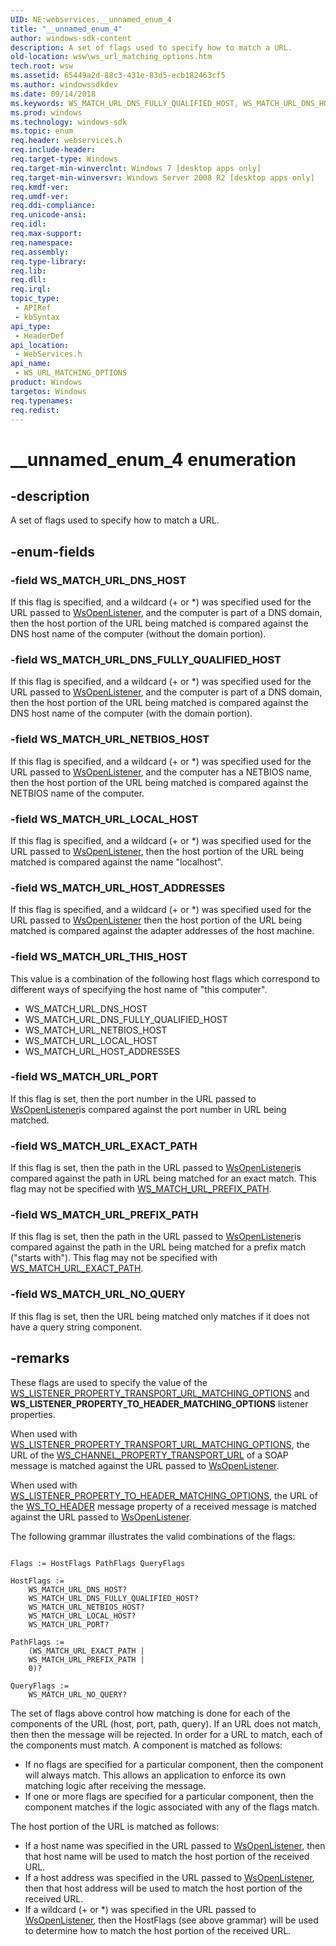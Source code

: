 ```yaml
---
UID: NE:webservices.__unnamed_enum_4
title: "__unnamed_enum_4"
author: windows-sdk-content
description: A set of flags used to specify how to match a URL.
old-location: wsw\ws_url_matching_options.htm
tech.root: wsw
ms.assetid: 65449a2d-88c3-431e-83d5-ecb182463cf5
ms.author: windowssdkdev
ms.date: 09/14/2018
ms.keywords: WS_MATCH_URL_DNS_FULLY_QUALIFIED_HOST, WS_MATCH_URL_DNS_HOST, WS_MATCH_URL_EXACT_PATH, WS_MATCH_URL_HOST_ADDRESSES, WS_MATCH_URL_LOCAL_HOST, WS_MATCH_URL_NETBIOS_HOST, WS_MATCH_URL_NO_QUERY, WS_MATCH_URL_PORT, WS_MATCH_URL_PREFIX_PATH, WS_MATCH_URL_THIS_HOST, WS_URL_MATCHING_OPTIONS, WS_URL_MATCHING_OPTIONS enumeration [Web Services for Windows], __unnamed_enum_4, webservices/WS_MATCH_URL_DNS_FULLY_QUALIFIED_HOST, webservices/WS_MATCH_URL_DNS_HOST, webservices/WS_MATCH_URL_EXACT_PATH, webservices/WS_MATCH_URL_HOST_ADDRESSES, webservices/WS_MATCH_URL_LOCAL_HOST, webservices/WS_MATCH_URL_NETBIOS_HOST, webservices/WS_MATCH_URL_NO_QUERY, webservices/WS_MATCH_URL_PORT, webservices/WS_MATCH_URL_PREFIX_PATH, webservices/WS_MATCH_URL_THIS_HOST, webservices/WS_URL_MATCHING_OPTIONS, wsw.ws_url_matching_options
ms.prod: windows
ms.technology: windows-sdk
ms.topic: enum
req.header: webservices.h
req.include-header: 
req.target-type: Windows
req.target-min-winverclnt: Windows 7 [desktop apps only]
req.target-min-winversvr: Windows Server 2008 R2 [desktop apps only]
req.kmdf-ver: 
req.umdf-ver: 
req.ddi-compliance: 
req.unicode-ansi: 
req.idl: 
req.max-support: 
req.namespace: 
req.assembly: 
req.type-library: 
req.lib: 
req.dll: 
req.irql: 
topic_type:
 - APIRef
 - kbSyntax
api_type:
 - HeaderDef
api_location:
 - WebServices.h
api_name:
 - WS_URL_MATCHING_OPTIONS
product: Windows
targetos: Windows
req.typenames: 
req.redist: 
---
```


# __unnamed_enum_4 enumeration


## -description


A set of flags used to specify how to match a URL.
            


## -enum-fields




### -field WS_MATCH_URL_DNS_HOST

If this flag is specified, and a wildcard (+ or *) was specified
                    used for the URL passed to <a href="https://msdn.microsoft.com/36226881-3fe7-4510-b147-7ee30146482c">WsOpenListener</a>, and the computer
                    is part of a DNS domain, then the host portion of the URL being matched is 
                    compared against the DNS host name of the computer (without the domain portion).
                


### -field WS_MATCH_URL_DNS_FULLY_QUALIFIED_HOST

If this flag is specified, and a wildcard (+ or *) was specified
                    used for the URL passed to <a href="https://msdn.microsoft.com/36226881-3fe7-4510-b147-7ee30146482c">WsOpenListener</a>, and the computer
                    is part of a DNS domain, then the host portion of the URL being matched is
                    compared against the DNS host name of the computer (with the domain portion).
                


### -field WS_MATCH_URL_NETBIOS_HOST

If this flag is specified, and a wildcard (+ or *) was specified
                    used for the URL passed to <a href="https://msdn.microsoft.com/36226881-3fe7-4510-b147-7ee30146482c">WsOpenListener</a>, and the computer
                    has a NETBIOS name, then the host portion of the URL being matched is compared
                    against the NETBIOS name of the computer.
                


### -field WS_MATCH_URL_LOCAL_HOST

If this flag is specified, and a wildcard (+ or *) was specified
                    used for the URL passed to <a href="https://msdn.microsoft.com/36226881-3fe7-4510-b147-7ee30146482c">WsOpenListener</a>, then the host portion of 
                    the URL being matched is compared against the name "localhost".
                


### -field WS_MATCH_URL_HOST_ADDRESSES

If this flag is specified, and a wildcard (+ or *) was specified
                    used for the URL passed to <a href="https://msdn.microsoft.com/36226881-3fe7-4510-b147-7ee30146482c">WsOpenListener</a> then the host portion of the
                    URL being matched is compared against the adapter addresses of the host machine.
                


### -field WS_MATCH_URL_THIS_HOST

This value is a combination of the following host flags which correspond
                    to different ways of specifying the host name of "this computer".
                

<ul>
<li>WS_MATCH_URL_DNS_HOST
                    </li>
<li>WS_MATCH_URL_DNS_FULLY_QUALIFIED_HOST
                    </li>
<li>WS_MATCH_URL_NETBIOS_HOST
                    </li>
<li>WS_MATCH_URL_LOCAL_HOST
                    </li>
<li>WS_MATCH_URL_HOST_ADDRESSES
                </li>
</ul>

### -field WS_MATCH_URL_PORT

If this flag is set, then the port number in the URL passed to <a href="https://msdn.microsoft.com/36226881-3fe7-4510-b147-7ee30146482c">WsOpenListener</a>is compared against the port number in URL being matched.
                


### -field WS_MATCH_URL_EXACT_PATH

If this flag is set, then the path in the URL passed to <a href="https://msdn.microsoft.com/36226881-3fe7-4510-b147-7ee30146482c">WsOpenListener</a>is compared against the path in URL being matched for an exact match.  This flag may not
                    be specified with <a href="https://msdn.microsoft.com/65449a2d-88c3-431e-83d5-ecb182463cf5">WS_MATCH_URL_PREFIX_PATH</a>.
                


### -field WS_MATCH_URL_PREFIX_PATH

If this flag is set, then the path in the URL passed to <a href="https://msdn.microsoft.com/36226881-3fe7-4510-b147-7ee30146482c">WsOpenListener</a>is compared against the path in the URL being matched for a prefix match ("starts with").
                    This flag may not be specified with <a href="https://msdn.microsoft.com/65449a2d-88c3-431e-83d5-ecb182463cf5">WS_MATCH_URL_EXACT_PATH</a>.
                


### -field WS_MATCH_URL_NO_QUERY

If this flag is set, then the URL being matched only matches if it does not
                    have a query string component.
                


## -remarks



These flags are used to specify the value of the 
                <a href="https://msdn.microsoft.com/4998d538-628f-4939-9db9-612e882e68b1">WS_LISTENER_PROPERTY_TRANSPORT_URL_MATCHING_OPTIONS</a> and
                <b>WS_LISTENER_PROPERTY_TO_HEADER_MATCHING_OPTIONS</b> listener properties.
            

When used with <a href="https://msdn.microsoft.com/4998d538-628f-4939-9db9-612e882e68b1">WS_LISTENER_PROPERTY_TRANSPORT_URL_MATCHING_OPTIONS</a>,
                the URL of the <a href="https://msdn.microsoft.com/3207c7f0-7f12-4f6b-8ddd-bac9c06ccfbf">WS_CHANNEL_PROPERTY_TRANSPORT_URL</a> of a SOAP message
                is matched against the URL passed to <a href="https://msdn.microsoft.com/36226881-3fe7-4510-b147-7ee30146482c">WsOpenListener</a>.
            

When used with <a href="https://msdn.microsoft.com/4998d538-628f-4939-9db9-612e882e68b1">WS_LISTENER_PROPERTY_TO_HEADER_MATCHING_OPTIONS</a>,
                the URL of the <a href="https://msdn.microsoft.com/4c9b927d-00c7-41e4-bc29-e84a4c23c162">WS_TO_HEADER</a> message property of a received 
                message is matched against the URL passed to <a href="https://msdn.microsoft.com/36226881-3fe7-4510-b147-7ee30146482c">WsOpenListener</a>.
            

The following grammar illustrates the valid combinations of the flags:
            

<pre class="syntax" xml:space="preserve"><code>
Flags := HostFlags PathFlags QueryFlags

HostFlags := 
    WS_MATCH_URL_DNS_HOST?
    WS_MATCH_URL_DNS_FULLY_QUALIFIED_HOST?
    WS_MATCH_URL_NETBIOS_HOST? 
    WS_MATCH_URL_LOCAL_HOST?
    WS_MATCH_URL_PORT?

PathFlags :=
    (WS_MATCH_URL_EXACT_PATH |
    WS_MATCH_URL_PREFIX_PATH | 
    0)?

QueryFlags :=
    WS_MATCH_URL_NO_QUERY?
</code></pre>
The set of flags above control how matching is done for each of the components
                of the URL (host, port, path, query).  If an URL does not match, then then the message 
                will be rejected.  In order for a URL to match, each of the components
                must match.  A component is matched as follows:
            

<ul>
<li>If no flags are specified for a particular component, then
                the component will always match.  This allows an application to enforce
                its own matching logic after receiving the message.
                </li>
<li>If one or more flags are specified for a particular component,
                then the component matches if the logic associated with any of the flags match.
            </li>
</ul>
The host portion of the URL is matched as follows:
            

<ul>
<li>If a host name was specified in the URL passed to <a href="https://msdn.microsoft.com/36226881-3fe7-4510-b147-7ee30146482c">WsOpenListener</a>, then that
                host name will be used to match the host portion of the received URL.
                </li>
<li>If a host address was specified in the URL passed to <a href="https://msdn.microsoft.com/36226881-3fe7-4510-b147-7ee30146482c">WsOpenListener</a>, then that
                host address will be used to match the host portion of the received URL.
                </li>
<li>If a wildcard (+ or *) was specified in the URL passed to <a href="https://msdn.microsoft.com/36226881-3fe7-4510-b147-7ee30146482c">WsOpenListener</a>, then
                the HostFlags (see above grammar) will be used to determine how to match the host portion of the received URL.
            </li>
</ul>


